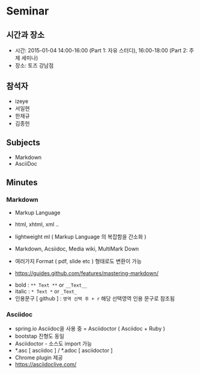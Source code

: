 Seminar
=======

시간과 장소
-----------
* 시간: 2015-01-04 14:00-16:00 (Part 1: 자유 스터디), 16:00-18:00 (Part 2: 주제 세미나)
* 장소: 토즈 강남점

참석자
------
* izeye
* 서일현
* 한재규
* 김종헌

Subjects
--------
* Markdown
* AsciiDoc

Minutes
-------

### Markdown

- Markup Language
 - html, xhtml, xml ..

- lightweight ml ( Markup Language 의 복잡함을 간소화 )
 - Markdown, Acsiidoc, Media wiki, MultiMark Down
 - 여러가지 Format ( pdf, slide etc ) 형태로도 변환이 가능

* https://guides.github.com/features/mastering-markdown/

 - bold : `** Text **` or `__Text__`
 - italic : `* Text *` or `_Text_`
 - 인용문구 [ github ] : `영역 선택 후 + r` 해당 선택영역 인용 문구로 참조됨

### Asciidoc

- spring.io Asciidoc을 사용 중 = Asciidoctor ( Asciidoc + Ruby )
- bootstap 진형도 동일
- Asciidoctor - 소스도 import 가능
- *.asc [ asciidoc ] / *.adoc [ asciidoctor ]
- Chrome plugin 제공
- https://asciidoclive.com/
